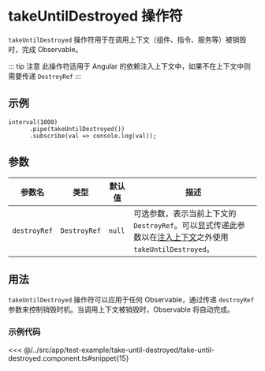 # takeUntilDestroyed 操作符

`takeUntilDestroyed` 操作符用于在调用上下文（组件、指令、服务等）被销毁时，完成 Observable。

::: tip 注意
此操作符适用于 Angular 的依赖注入上下文中，如果不在上下文中则需要传递 `DestroyRef`
:::

## 示例

```typescript{4}
interval(1000)
      .pipe(takeUntilDestroyed())
      .subscribe(val => console.log(val));
```

## 参数

| 参数名       | 类型         | 默认值 | 描述                                                                                                                                              |
| ------------ | ------------ | ------ | ------------------------------------------------------------------------------------------------------------------------------------------------- |
| `destroyRef` | `DestroyRef` | `null` | 可选参数，表示当前上下文的 `DestroyRef`。可以显式传递此参数以在[注入上下文](guide/di/dependency-injection-context)之外使用 `takeUntilDestroyed`。 |

## 用法

`takeUntilDestroyed` 操作符可以应用于任何 Observable，通过传递 `destroyRef` 参数来控制销毁时机。当调用上下文被销毁时，Observable 将自动完成。

### 示例代码

<<< @/../src/app/test-example/take-until-destroyed/take-until-destroyed.component.ts#snippet{15}
